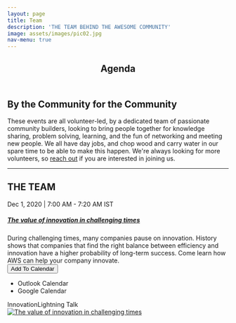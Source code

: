 ```yaml
---
layout: page
title: Team
description: 'THE TEAM BEHIND THE AWESOME COMMUNITY'
image: assets/images/pic02.jpg
nav-menu: true
---
```


<!-- Main -->
<div id="main" class="alt">

<!-- One -->
<section id="one">
	<div class="inner">
		<header class="major">
			<h1>Agenda</h1>
		</header>

<!-- Content -->
<h2 id="content">By the Community for the Community</h2>

<div class="box">
	<p>These events are all volunteer-led, by a dedicated team of passionate community builders, looking to bring people together for knowledge sharing, problem solving, learning, and the fun of networking and meeting new people.  We all have day jobs, and chop wood and carry water in our spare time to be able to make this happen. We're always looking for more volunteers, so <a href="#contact">reach out</a> if you are interested in joining us.</p>
</div>

<hr class="major" />

<!-- Elements -->
<h2 id="elements">THE TEAM</h2>
<div class="row 200%">
	<div class="12u 12u$(small)">

<!-- Image -->
<div class="box alt">

<div class="event-list-item event-list-single-item" data-analytics="VGhlIHZhbHVlIG9mIGlubm92YXRpb24gaW4gY2hhbGxlbmdpbmcgdGltZXM="><div class="event-list-item__container"><div class="event-list-item__details-wrapper"><div class="event-list-item__scheduling">Dec 1, 2020 | 7:00 AM - 7:20 AM IST</div><div class="event-list-item__details"><a href="/media/1_xkgqfuxd" style="pointer-events: none;"><h5 class="event-list-item__name"><div class="truncateManager ">The value of innovation in challenging times</div></h5></a></div><div class="truncateManager event-list-item__description">During challenging times, many companies pause on innovation. History shows that companies that find the right balance between efficiency and innovation have a higher probability of long-term success. Come learn how AWS can help your company innovate.</div></div><div class="event-list-item__actions-wrapper"><div class="event-list-item__action"><div class="event-list-item__join-button btn-group"><button id="EventListItemCalendarToggleBtn" data-toggle="dropdown" class="btn dropdown-toggle btn-borderless-eventplatform" aria-haspopup="true" aria-expanded="false" aria-controls="EventListItemCalendarToggleMenu" aria-label="Add To Calendar"><i class="kms-react-icon eventplatform-calendar" aria-hidden="true"></i>Add To Calendar</button><ul class="dropdown-menu pull-right" id="EventListItemCalendarToggleMenu" role="menu" aria-labelledby="EventListItemCalendarToggleBtn"><li role="presentation"><a role="button" tabindex="0">Outlook Calendar</a></li><li role="presentation"><a role="button" tabindex="0">Google Calendar</a></li></ul></div><div class="event-list-item-tags event-list-item__tags"><span class="event-list-item-tag" role="listitem"><span class="tag" data-reactroot="">Innovation</span></span><span class="event-list-item-tag" role="listitem"><span class="tag" data-reactroot="">Lightning&nbsp;Talk</span></span></div></div></div></div><a href="/media/1_xkgqfuxd" style="pointer-events: none;"><img class="event-list-item__thumbnail" src="https://cfvod.kaltura.com/p/3047232/sp/304723200/thumbnail/entry_id/1_xkgqfuxd/version/100001/width/379/height/213/type/3" alt="The value of innovation in challenging times"></a></div>




</div>
</div>

</div>
</section>

</div>
